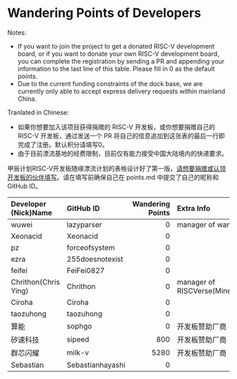 # Wandering Points of Developers

Notes:
- If you want to join the project to get a donated RISC-V development board, or if you want to donate your own RISC-V development board, you can complete the registration by sending a PR and appending your information to the last line of this table. Please fill in 0 as the default points.
- Due to the current funding constraints of the dock base, we are currently only able to accept express delivery requests within mainland China.


Tranlated in Chinese:
- 如果你想要加入该项目获得捐赠的 RISC-V 开发板，或你想要捐赠自己的 RISC-V 开发板，通过发送一个 PR 将自己的信息追加到这张表的最后一行即完成了注册。默认积分请填写0。
- 由于目前漂流基地的经费限制，目前仅有能力接受中国大陆境内的快递要求。

甲辰计划RISC-V开发板随缘漂流计划的表格设计好了第一版，[请想要捐赠或认领开发板的伙伴填写](https://www.wenjuan.com/s/UZBZJvWx2p/)。请在填写前确保自己在 points.md 中提交了自己的昵称和 GitHub ID。

| Developer (Nick)Name | GitHub ID        | Wandering Points | Extra Info                               |
| :------------------- | :--------------- | ---------------: | :--------------------------------------- |
| wuwei                | lazyparser       |                0 | manager of wandering project             |
| Xeonacid             | Xeonacid         |                0 |                                          |
| pz                   | forceofsystem    |                0 |                                          |
| ezra                 | 255doesnotexist  |                0 |                                          |
| feifei               | FeiFei0827       |                0 |                                          |
| Chrithon(Chris Ying) | Chrithon         |                0 | manager of RISCVerse(Minetest/Minecraft) |
| Ciroha               | Ciroha           |                0 |                                          |
| taozuhong            | taozuhong        |                0 |                                          |
| 算能                   | sophgo           |                0 | 开发板赞助厂商                                  |
| 矽速科技                 | sipeed           |              800 | 开发板赞助厂商                                  |
| 群芯闪耀                 | milk-v           |             5280 | 开发板赞助厂商                                  |
| Sebastian            | Sebastianhayashi |                0 |                                          |
